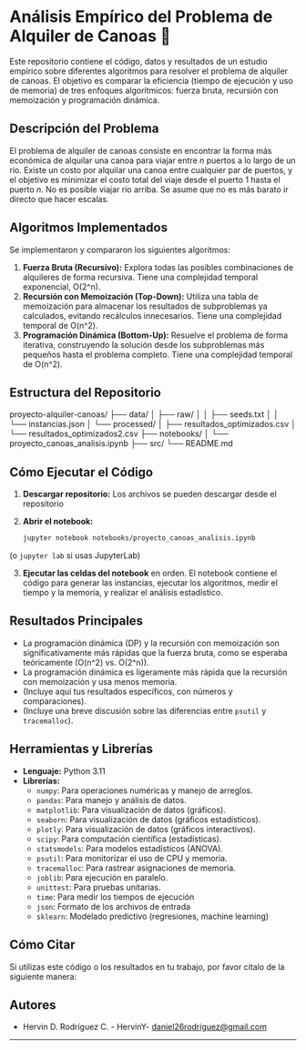 # Análisis Empírico del Problema de Alquiler de Canoas 🛶

Este repositorio contiene el código, datos y resultados de un estudio empírico sobre diferentes algoritmos para resolver el problema de alquiler de canoas. El objetivo es comparar la eficiencia (tiempo de ejecución y uso de memoria) de tres enfoques algorítmicos: fuerza bruta, recursión con memoización y programación dinámica.

## Descripción del Problema

El problema de alquiler de canoas consiste en encontrar la forma más económica de alquilar una canoa para viajar entre *n* puertos a lo largo de un río.  Existe un costo por alquilar una canoa entre cualquier par de puertos, y el objetivo es minimizar el costo total del viaje desde el puerto 1 hasta el puerto *n*. No es posible viajar río arriba. Se asume que no es más barato ir directo que hacer escalas.

## Algoritmos Implementados

Se implementaron y compararon los siguientes algoritmos:

1.  **Fuerza Bruta (Recursivo):** Explora todas las posibles combinaciones de alquileres de forma recursiva.  Tiene una complejidad temporal exponencial, O(2^n).
2.  **Recursión con Memoización (Top-Down):**  Utiliza una tabla de memoización para almacenar los resultados de subproblemas ya calculados, evitando recálculos innecesarios.  Tiene una complejidad temporal de O(n^2).
3.  **Programación Dinámica (Bottom-Up):**  Resuelve el problema de forma iterativa, construyendo la solución desde los subproblemas más pequeños hasta el problema completo.  Tiene una complejidad temporal de O(n^2).

## Estructura del Repositorio

proyecto-alquiler-canoas/
├── data/
│ ├── raw/
│ │ ├── seeds.txt
│ │ └── instancias.json
│ └── processed/
│ ├── resultados_optimizados.csv
│ └── resultados_optimizados2.csv
├── notebooks/
│ └── proyecto_canoas_analisis.ipynb
├── src/
└── README.md


## Cómo Ejecutar el Código

1.  **Descargar repositorio:**
Los archivos se pueden descargar desde el repositorio
   
2.  **Abrir el notebook:**
    ```bash
    jupyter notebook notebooks/proyecto_canoas_analisis.ipynb
    ```
   (o `jupyter lab` si usas JupyterLab)

3.  **Ejecutar las celdas del notebook** en orden. El notebook contiene el código para generar las instancias, ejecutar los algoritmos, medir el tiempo y la memoria, y realizar el análisis estadístico.

## Resultados Principales


*   La programación dinámica (DP) y la recursión con memoización son significativamente más rápidas que la fuerza bruta, como se esperaba teóricamente (O(n^2) vs. O(2^n)).
*   La programación dinámica es ligeramente más rápida que la recursión con memoización y usa menos memoria.
*   (Incluye aquí tus resultados específicos, con números y comparaciones).
*   (Incluye una breve discusión sobre las diferencias entre `psutil` y `tracemalloc`).

## Herramientas y Librerías

*   **Lenguaje:** Python 3.11
*   **Librerías:**
    *   `numpy`: Para operaciones numéricas y manejo de arreglos.
    *   `pandas`: Para manejo y análisis de datos.
    *   `matplotlib`: Para visualización de datos (gráficos).
    *   `seaborn`: Para visualización de datos (gráficos estadísticos).
    *   `plotly`: Para visualización de datos (gráficos interactivos).
    *   `scipy`: Para computación científica (estadísticas).
    *   `statsmodels`: Para modelos estadísticos (ANOVA).
    *   `psutil`: Para monitorizar el uso de CPU y memoria.
    *   `tracemalloc`: Para rastrear asignaciones de memoria.
    *   `joblib`: Para ejecución en paralelo.
    *   `unittest`: Para pruebas unitarias.
    *   `time`: Para medir los tiempos de ejecución
    *   `json`: Formato de los archivos de entrada
    * `sklearn`: Modelado predictivo (regresiones, machine learning)

## Cómo Citar


Si utilizas este código o los resultados en tu trabajo, por favor cítalo de la siguiente manera:


## Autores

*   Hervin D. Rodríguez C. - HervinY- daniel26rodriguez@gmail.com

---
